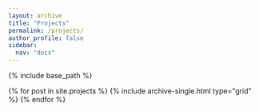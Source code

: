 ```yaml
---
layout: archive
title: "Projects"
permalink: /projects/
author_profile: false
sidebar:
  nav: "docs"
---
```


{% include base_path %}

<div class="grid__wrapper">
  {% for post in site.projects %}
    {% include archive-single.html type="grid" %}
  {% endfor %}
</div>
